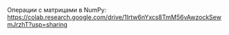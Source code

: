 Операции с матрицами в NumPy: https://colab.research.google.com/drive/1Irtw6nYxcs8TmM56vAwzockSewmJrzhT?usp=sharing
